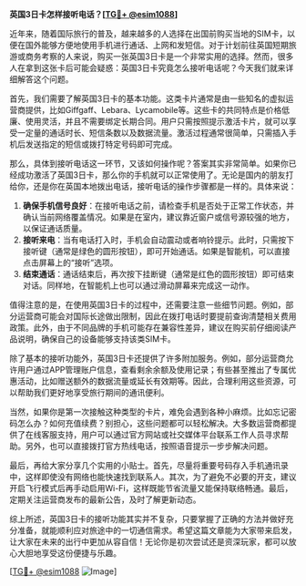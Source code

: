 **英国3日卡怎样接听电话？[[TG💪+ @esim1088](https://t.me/s/esim1088)]**

近年来，随着国际旅行的普及，越来越多的人选择在出国前购买当地的SIM卡，以便在国外能够方便地使用手机进行通话、上网和发短信。对于计划前往英国短期旅游或商务考察的人来说，购买一张英国3日卡是一个非常实用的选择。然而，很多人在拿到这张卡后可能会疑惑：英国3日卡究竟怎么接听电话呢？今天我们就来详细解答这个问题。

首先，我们需要了解英国3日卡的基本功能。这类卡片通常是由一些知名的虚拟运营商提供，比如Giffgaff、Lebara、Lycamobile等。这些卡的共同特点是价格低廉、使用灵活，并且不需要绑定长期合同。用户只需按照提示激活卡片，就可以享受一定量的通话时长、短信条数以及数据流量。激活过程通常很简单，只需插入手机后发送指定的短信或拨打特定号码即可完成。

那么，具体到接听电话这一环节，又该如何操作呢？答案其实非常简单。如果你已经成功激活了英国3日卡，那么你的手机就可以正常使用了。无论是国内的朋友打给你，还是你在英国本地拨出电话，接听电话的操作步骤都是一样的。具体来说：

1. **确保手机信号良好**：在接听电话之前，请检查手机是否处于正常工作状态，并确认当前网络覆盖情况。如果是在室内，建议靠近窗户或信号源较强的地方，以保证通话质量。
2. **接听来电**：当有电话打入时，手机会自动震动或者响铃提示。此时，只需按下接听键（通常是绿色的圆形按钮），即可开始通话。如果是智能机，可以直接点击屏幕上的“接听”选项。
3. **结束通话**：通话结束后，再次按下挂断键（通常是红色的圆形按钮）即可结束对话。同样地，在智能机上也可以通过滑动屏幕来完成这一动作。

值得注意的是，在使用英国3日卡的过程中，还需要注意一些细节问题。例如，部分运营商可能会对国际长途做出限制，因此在拨打电话时要提前查询清楚相关费用政策。此外，由于不同品牌的手机可能存在兼容性差异，建议在购买前仔细阅读产品说明，确保自己的设备能够支持该类SIM卡。

除了基本的接听功能外，英国3日卡还提供了许多附加服务。例如，部分运营商允许用户通过APP管理账户信息，查看剩余余额及使用记录；有些甚至推出了专属优惠活动，比如赠送额外的数据流量或延长有效期等。因此，合理利用这些资源，可以帮助我们更好地享受旅行期间的通讯便利。

当然，如果你是第一次接触这种类型的卡片，难免会遇到各种小麻烦。比如忘记密码怎么办？如何充值续费？别担心，这些问题都可以轻松解决。大多数运营商都提供了在线客服支持，用户可以通过官方网站或社交媒体平台联系工作人员寻求帮助。另外，也可以直接拨打官方热线电话，按照语音提示一步步解决问题。

最后，再给大家分享几个实用的小贴士。首先，尽量将重要号码存入手机通讯录中，这样即使没有网络也能快速找到联系人。其次，为了避免不必要的开支，建议开启飞行模式后再手动启用Wi-Fi，这样既能节省流量又能保持联络畅通。最后，定期关注运营商发布的最新公告，及时了解更新动态。

综上所述，英国3日卡的接听功能其实并不复杂，只要掌握了正确的方法并做好充分准备，就能顺利应对旅途中的一切通信需求。希望这篇文章能为大家带来启发，让大家在未来的出行中更加从容自信！无论你是初次尝试还是资深玩家，都可以放心大胆地享受这份便捷与乐趣。

[[TG💪+ @esim1088](https://t.me/s/esim1088) ![Image](https://i.postimg.cc/4NQfJmqS/Snipaste-2025-05-13-00-14-12.png)]